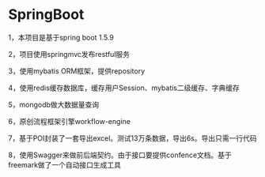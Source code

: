 # SpringBoot

1，本项目是基于spring boot 1.5.9

2，项目使用springmvc发布restful服务

3，使用mybatis ORM框架，提供repository

4，使用redis缓存数据库，缓存用户Session、mybatis二级缓存、字典缓存

5，mongodb做大数据量查询

6，原创流程框架引擎workflow-engine

7，基于POI封装了一套导出excel。测试13万条数据，导出6s。导出只需一行代码

8，使用Swagger来做前后端契约。由于接口要提供confence文档。基于freemark做了一个自动接口生成工具

